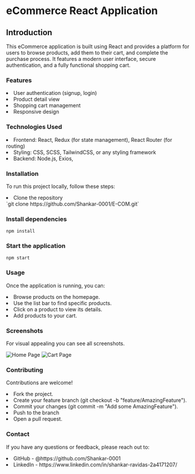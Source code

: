 # eCommerce React Application


## Introduction

This eCommerce application is built using React and provides a platform for users to browse products, add them to their cart, and complete the purchase process. It features a modern user interface, secure authentication, and a fully functional shopping cart.

### Features

<li>User authentication (signup, login)</li>
<li>Product detail view</li>
<li>Shopping cart management</li>
<li>Responsive design</li>


### Technologies Used

<li>Frontend: React, Redux (for state management), React Router (for routing)</li>
<li>Styling: CSS, SCSS, TailwindCSS, or any styling framework</li>
<li>Backend: Node.js, Exios, </li>

### Installation
To run this project locally, follow these steps:
<li>Clone the repository</li>
`git clone https://github.com/Shankar-0001/E-COM.git`

### Install dependencies
`npm install`

### Start the application
`npm start`

### Usage
Once the application is running, you can:
<li>Browse products on the homepage.</li>
<li>Use the list bar to find specific products.</li>
<li>Click on a product to view its details.</li>
<li>Add products to your cart.</li>

### Screenshots
For visual appealing you can see all screenshots.

![Home Page](https://drive.google.com/file/d/1mXKSNz8BKxMPVGeMSnIuX5ldZkbQ7mRX/view?usp=sharing)
![Cart Page](https://drive.google.com/file/d/141_qS95hd0LkrGZhlJ6hplxxDQ2Vlsct/view?usp=sharing)

### Contributing

Contributions are welcome!
<li>Fork the project.</li>
<li>Create your feature branch (git checkout -b "feature/AmazingFeature").</li>
<li>Commit your changes (git commit -m "Add some AmazingFeature").</li>
<li>Push to the branch</li>
<li>Open a pull request.</li>

### Contact

If you have any questions or feedback, please reach out to:

<li>GitHub - @https://github.com/Shankar-0001</li>
<li>LinkedIn - https://www.linkedin.com/in/shankar-ravidas-2a4171207/</li>


